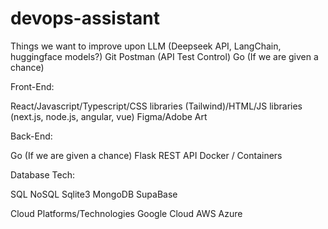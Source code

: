 # devops-assistant
Things we want to improve upon
LLM (Deepseek API, LangChain, huggingface models?)
Git
Postman (API Test Control)
Go (If we are given a chance) 

Front-End:

React/Javascript/Typescript/CSS libraries (Tailwind)/HTML/JS libraries (next.js, node.js, angular, vue)
Figma/Adobe Art



Back-End:

Go (If we are given a chance)
Flask
REST API
Docker / Containers

Database Tech:

SQL
NoSQL
Sqlite3
MongoDB
SupaBase


Cloud Platforms/Technologies
Google Cloud
AWS
Azure

